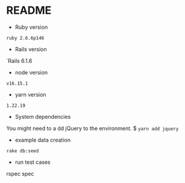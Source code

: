 # README

* Ruby version

`ruby 2.6.6p146`

* Rails version

`Rails 6.1.6

* node version

`v16.15.1`

* yarn version

`1.22.19`

* System dependencies

You might need to a dd jQuery to the environment. $ `yarn add jquery`

* example data creation

`rake db:seed`

* run test cases

rspec spec
